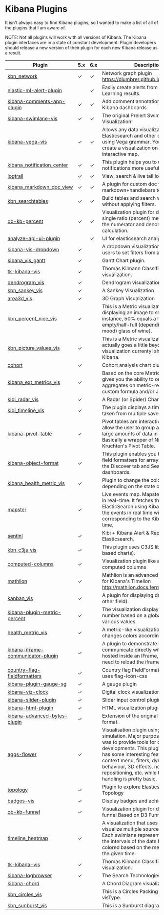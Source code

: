 # Kibana Plugins

It isn't always easy to find Kibana plugins, so I wanted to make a list of all of the plugins that I am aware of.

NOTE: Not all plugins will work with all versions of Kibana. The Kibana plugin interfaces are in a state of constant development. Plugin developers should release a new version of their plugin for each new Kibana release as a result.

| Plugin | 5.x | 6.x | Description |
| --- | --- | --- | --- |
| [kbn_network](https://github.com/dlumbrer/kbn_network) | &#10003; | &#10003; | Network graph plugin https://dlumbrer.github.io/kbn_network/ |
| [elastic-ml-alert-plugin](https://github.com/serive/elastic-ml-alert-plugin) |  | &#10003; | Easily create alerts from Machine Learning results. |
| [kibana-comments-app-plugin](https://github.com/gwintzer/kibana-comments-app-plugin) | &#10003; | &#10003; | Add comment annotations to your Kibana dashboards. |
| [kibana-swimlane-vis](https://github.com/prelert/kibana-swimlane-vis) | &#10003; | &#10003; | The original Prelert Swimlane Visualization! |
| [kibana-vega-vis](https://github.com/nyurik/kibana-vega-vis) | &#10003; | &#10003; | Allows any data visualizations from Elasticsearch and other data sources using Vega grammar. You can even create a visualization on top of an interactive map. |
| [kibana_notification_center](https://github.com/sw-jung/kibana_notification_center) | &#10003; | &#10003; | This plugin helps you to use Kibana's notifications more usefully. |
| [logtrail](https://github.com/sivasamyk/logtrail) | &#10003; | &#10003; | View, search & live tail log events |
| [kibana_markdown_doc_view](https://github.com/sw-jung/kibana_markdown_doc_view) | &#10003; | &#10003; | A plugin for custom doc view using markdown+handlebars template. |
| [kbn_searchtables](https://github.com/dlumbrer/kbn_searchtables) | &#10003; | &#10003; | Build tables and search with an input without applying filters. |
| [ob-kb-percent](https://github.com/outbrain/ob-kb-percent) | &#10003; | &#10003; | Visualization plugin for displaying a single ratio (percent) metric. Customize the numerator and denominator of the calculation. |
| [analyze-api-ui-plugin](https://github.com/johtani/analyze-api-ui-plugin) |  | &#10003; | UI for elasticsearch analyze API |
| [kibana-vis-dropdown](https://github.com/robcowart/kibana-vis-dropdown) | &#10003; |  | A dropdown visualization which allows users to set filters from a list of values. |
| [kibana_vis_gantt](https://github.com/sasauz/kibana_vis_gantt) | &#10003; |  | Gantt Chart plugin. |
| [tk-kibana-vis](https://github.com/e-ucm/tk-kibana-vis) | &#10003; |  | Thomas Kilmann Classification visualization. |
| [dendrogram_vis](https://github.com/JuanCarniglia/dendrogram_vis) | &#10003; |  | Dendrogram visualization plugin |
| [kbn_sankey_vis](https://github.com/JuanCarniglia/kbn_sankey_vis) | &#10003; |  | A Sankey Visualization |
| [area3d_vis](https://github.com/JuanCarniglia/area3d_vis) | &#10003; |  | 3D Graph Visualization |
| [kbn_percent_nice_vis](https://github.com/JuanCarniglia/kbn_percent_nice_vis) | &#10003; |  | This is a Metric visualization that allows displaying an image to show the % (For instance, 50% equals a half-empty/half-full (depending on your mood) glass of wine). |
| [kbn_picture_values_vis](https://github.com/JuanCarniglia/kbn_picture_values_vis) | &#10003; |  | This is a Metric visualization that actually goes a little beyond the metric visualization currentyl shipped with Kibana. |
| [cohort](https://github.com/elo7/cohort) | &#10003; |  | Cohort analysis chart plugin |
| [kibana_ext_metrics_vis](https://github.com/ommsolutions/kibana_ext_metrics_vis) | &#10003; |  | Based on the core Metric-Plugin but gives you the ability to output custom aggregates on metric-results by using custom formula and/or JavaScript. |
| [kibi_radar_vis](https://github.com/sirensolutions/kibi_radar_vis) | &#10003; |  | A Radar (or Spider) Chart plugin. |
| [kibi_timeline_vis](https://github.com/sirensolutions/kibi_timeline_vis) | &#10003; |  | The plugin displays a timeline of events taken from multiple saved searches. |
| [kibana-pivot-table](https://github.com/datavoyagerhk/kibana-pivot-table) | &#10003; |  | Pivot tables are interactive tables that allow the user to group and summarize large amounts of data in a concise. Basically a wrapper of Nicolas Kruchten's Pivot Table. |
| [kibana-object-format](https://github.com/istresearch/kibana-object-format) | &#10003; |  | This plugin enables you to configure field formatters for arrays of objects in the Discover tab and Search tables in dashboards. |
| [kibana_health_metric_vis](https://github.com/clamarque/kibana_health_metric_vis) | &#10003; |  | Plugin to change the color of the metric depending on the state of health. |
| [mapster](https://github.com/elastickent/mapster/network) | &#10003; |  | Live events map. Mapster is not truely in real-time. It fetches the events from ElasticSearch using Kibana and replays the events in real time with a lag corresponding to the Kibana refresh time. |
| [sentinl](https://github.com/sirensolutions/sentinl) | &#10003; |  | Kibi + Kibana Alert & Report App for Elasticsearch. |
| [kbn_c3js_vis](https://github.com/mstoyano/kbn_c3js_vis) | &#10003; |  | This plugin uses C3JS library (D3-based charts). |
| [computed-columns](https://github.com/seadiaz/computed-columns) | &#10003; |  | Visualization plugin like a table but with computed columns |
| [mathlion](https://github.com/fermiumlabs/mathlion) | &#10003; |  | Mathlion is an advanced math plugin for Kibana's Timelion http://mathlion.docs.fermiumlabs.com |
| [kanban_vis](https://github.com/Echolee-L/kanban_vis) | &#10003; |  | A plugin for displaying data by status(or other field). |
| [kibana-plugin-metric-percent](https://github.com/amannocci/kibana-plugin-metric-percent) | &#10003; |  | The visualization displays a percent number based on a global number and various values. |
| [health_metric_vis](https://github.com/DeanF/health_metric_vis) | &#10003; |  | A metric-like visualization, that changes colors according to numbers. |
| [kibana-iframe-communicator-plugin](https://github.com/bondib/kibana-iframe-communicator-plugin) | &#10003; |  | A plugin to demonstrate how one can communicate directly with Kibana hosted inside an IFrame, without the need to reload the iframe. |
| [country-flag-fieldformatters](https://github.com/nabilbendafi/country-flag-fieldformatters) | &#10003; |  | Country flag FieldFormat plugin which uses flag-icon-css |
| [kibana-plugin-gauge-sg](https://github.com/sbeyn/kibana-plugin-gauge-sg) | &#10003; |  |A gauge plugin |
| [kibana-viz-clock](https://github.com/MichalHecko/kibana-viz-clock) | &#10003; |  | Digital clock visualization plugin |
| [kibana-slider-plugin](https://github.com/raystorm-place/kibana-slider-plugin) | &#10003; |  | Slider input control plugin |
| [kibana-html-plugin](https://github.com/raystorm-place/kibana-html-plugin) | &#10003; |  | HTML visualization plugin |
| [kibana-advanced-bytes-plugin](https://github.com/MaxxtonGroup/kibana-advanced-bytes-plugin) | &#10003; |  | Extension of the original bytes field format. |
| [aggs-flower](https://github.com/commsart/aggs-flower) | &#10003; |  | Visualisation plugin using d3 forced simulation. Major purpose of this plugin was to provide tools for other plugin developments. This plugin therefore has some interesting features like context menu, filters, dynamic d3 behaviour, 3D effects, node repositioning, etc. while the query handling is pretty basic. |
| [topology](https://github.com/bahaaldine/topology) | &#10003; |  | Plugin to explore Elasticsearch Topology |
| [badges-vis](https://github.com/e-ucm/badges-vis) | &#10003; |  | Display badges and achievements. |
| [ob-kb-funnel](https://github.com/outbrain/ob-kb-funnel) | &#10003; |  | Visualization plugin for displaying a funnel Based on D3 Funnel lib |
| [timeline_heatmap](https://github.com/JacobBrandt/timeline_heatmap) | &#10003; |  | A visualization that uses swimlanes to visualize multiple sources over time. Each swimlane represents a source and the intervals of the date histogram are colored based on the metric defined at the given time. |
| [tk-kibana-vis](https://github.com/e-ucm/tk-kibana-vis) | &#10003; |  | Thomas Kilmann Classification visualization. |
| [kibana-logbrowser](https://github.com/searchtechnologies/kibana-logbrowser) | &#10003; |  | The Search Technologies Log Browser |
| [kibana-chord](https://github.com/datavis-tech/kibana-chord) |  |  | A Chord Diagram visualization |
| [kbn_circles_vis](https://github.com/JuanCarniglia/kbn_circles_vis) |  |  | This is a Circles Packing diagram visType. |
| [kbn_sunburst_vis](https://github.com/JuanCarniglia/kbn_sunburst_vis) |  |  | This is a Sunburst diagram visType |
